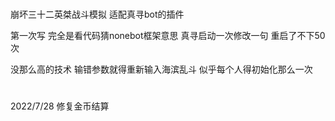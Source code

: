 #
崩坏三十二英桀战斗模拟
适配真寻bot的插件


第一次写
完全是看代码猜nonebot框架意思
真寻启动一次修改一句
重启了不下50次

没那么高的技术
输错参数就得重新输入海滨乱斗
似乎每个人得初始化那么一次
#
2022/7/28
修复金币结算
